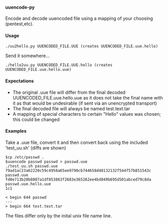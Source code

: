 #### uuencode-py
Encode and decode uuencoded file using a mapping of your choosing (pentest,etc).

#### Usage
```
./uu2hello.py UUENCODED_FILE.UUE (creates UUENCODED_FILE.uue.hello)
```

Send it somewhere...

```
./hello2uu.py UUENCODED_FILE.UUE.hello (creates UUENCODED_FILE.uue.hello.uue)
```
#### Expectations
- The original .uue file will differ from the final decoded UUENCODED_FILE.uue.hello.uue as it does not take the final name with it as that would be undesirable (if sent via an unencrypted transport)
- The final decoded file will always be named test.text.tar
- A mapping of special characters to certain "Hello" values was chosen; this could be changed


#### Examples
Take a .uue file, convert it and then convert back using the included 'test_uu.sh' (diffs are shown)

```
$cp /etc/passwd . 
$uuencode passwd passwd > passwd.uue
./test_uu.sh passwd.uue
79ad1ac23a62220c59c4958a65ee9790cb744658d48132132f544f57b851543c  passwd.uue
fd0e713b20b8807a1df853863f2683e365262ee4bd849b695d501abced79c8da  passwd.uue.hello.uue
1c1

< begin 644 passwd 
---
> begin 664 test.text.tar
```
The files differ only by the inital unix file name line.
